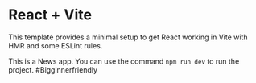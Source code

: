 # React + Vite

This template provides a minimal setup to get React working in Vite with HMR and some ESLint rules.

This is a News app. You can use the command `npm run dev` to run the project. #Bigginnerfriendly
